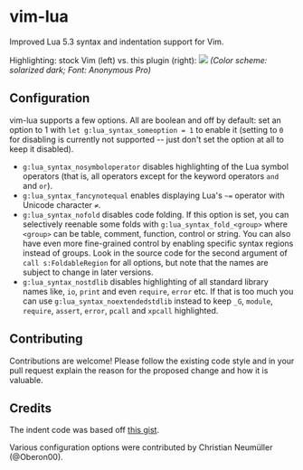 vim-lua
=======

Improved Lua 5.3 syntax and indentation support for Vim.

Highlighting: stock Vim (left) vs. this plugin (right):
![](http://tbastos.github.io/i/vim-lua-syntax.jpg)
_(Color scheme: solarized dark; Font: Anonymous Pro)_

Configuration
-------------

vim-lua supports a few options. All are boolean and off by default: set an
option to 1 with `let g:lua_syntax_someoption = 1` to enable it (setting to `0`
for disabling is currently not supported -- just don't set the option at all to
keep it disabled).

- `g:lua_syntax_nosymboloperator` disables highlighting of the Lua symbol
  operators (that is, all operators except for the keyword operators `and` and
  `or`).
- `g:lua_syntax_fancynotequal` enables displaying Lua's `~=` operator with
  Unicode character `≠`.
- `g:lua_syntax_nofold` disables code folding. If this option is set, you can
  selectively reenable some folds with `g:lua_syntax_fold_<group>` where
  `<group>` can be table, comment, function, control or string. You can also
  have even more fine-grained control by enabling specific syntax regions
  instead of groups. Look in the source code for the second argument of `call
  s:FoldableRegion` for all options, but note that the names are subject to
  change in later versions.
- `g:lua_syntax_nostdlib` disables highlighting of all standard library names
  like, `io`, `print` and even `require`, `error` etc. If that is too much you
  can use `g:lua_syntax_noextendedstdlib` instead to keep `_G`, `module`,
  `require`, `assert`, `error`, `pcall` and `xpcall` highlighted.


Contributing
------------

Contributions are welcome! Please follow the existing code style and in your
pull request explain the reason for the proposed change and how it is valuable.

Credits
-------

The indent code was based off [this gist](https://gist.github.com/bonsaiviking/8845871).

Various configuration options were contributed by Christian Neumüller
(@Oberon00).
